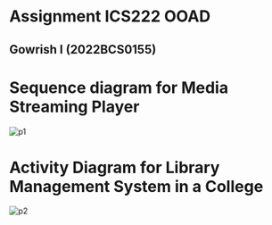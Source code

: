 # Assignment ICS222 OOAD

## Gowrish I (2022BCS0155)

# Sequence diagram for Media Streaming Player


![p1](https://github.com/grx6741/grx6741.github.io/assets/73749042/4f97c769-edd5-4133-b946-679e9dbae896)

# Activity Diagram for Library Management System in a College

![p2](https://github.com/grx6741/grx6741.github.io/assets/73749042/cb5e0c44-84fa-487a-9345-f8e728da8565)

